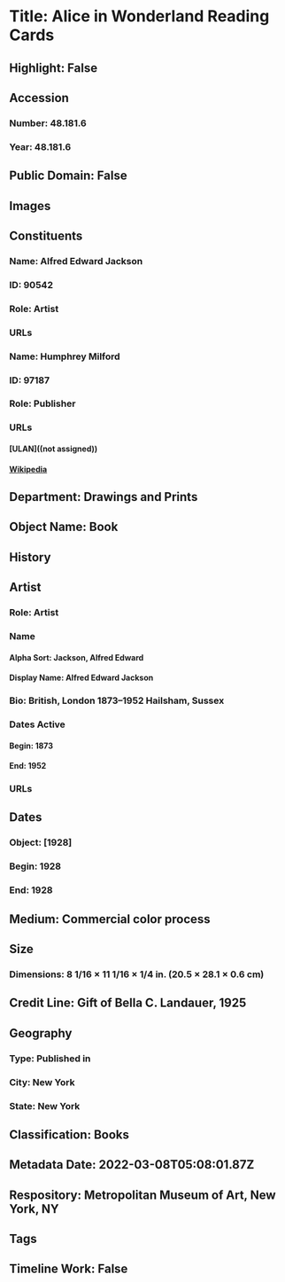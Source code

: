 # Title: Alice in Wonderland Reading Cards
## Highlight: False
## Accession
### Number: 48.181.6
### Year: 48.181.6
## Public Domain: False
## Images
## Constituents
### Name: Alfred Edward Jackson
### ID: 90542
### Role: Artist
### URLs
### Name: Humphrey Milford
### ID: 97187
### Role: Publisher
### URLs
#### [ULAN]((not assigned))
#### [Wikipedia](https://www.wikidata.org/wiki/Q5941590)
## Department: Drawings and Prints
## Object Name: Book
## History
## Artist
### Role: Artist
### Name
#### Alpha Sort: Jackson, Alfred Edward
#### Display Name: Alfred Edward Jackson
### Bio: British, London 1873–1952 Hailsham, Sussex
### Dates Active
#### Begin: 1873
#### End: 1952
### URLs
## Dates
### Object: [1928]
### Begin: 1928
### End: 1928
## Medium: Commercial color process
## Size
### Dimensions: 8 1/16 × 11 1/16 × 1/4 in. (20.5 × 28.1 × 0.6 cm)
## Credit Line: Gift of Bella C. Landauer, 1925
## Geography
### Type: Published in
### City: New York
### State: New York
## Classification: Books
## Metadata Date: 2022-03-08T05:08:01.87Z
## Respository: Metropolitan Museum of Art, New York, NY
## Tags
## Timeline Work: False